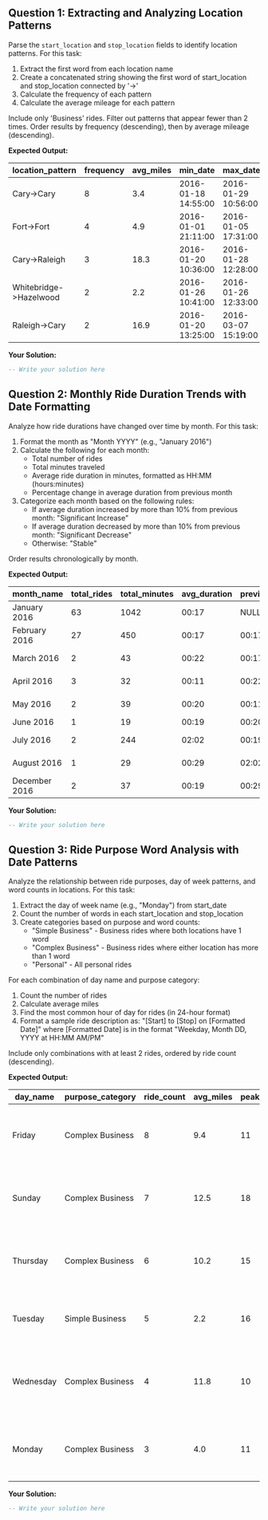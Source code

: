 ## Question 1: Extracting and Analyzing Location Patterns

Parse the `start_location` and `stop_location` fields to identify location patterns. For this task:

1. Extract the first word from each location name
2. Create a concatenated string showing the first word of start_location and stop_location connected by '->'
3. Calculate the frequency of each pattern
4. Calculate the average mileage for each pattern

Include only 'Business' rides. Filter out patterns that appear fewer than 2 times. Order results by frequency (descending), then by average mileage (descending).

**Expected Output:**

| location_pattern | frequency | avg_miles | min_date            | max_date            | duration_days |
|------------------|-----------|-----------|---------------------|---------------------|---------------|
| Cary->Cary       | 8         | 3.4       | 2016-01-18 14:55:00 | 2016-01-29 10:56:00 | 11            |
| Fort->Fort       | 4         | 4.9       | 2016-01-01 21:11:00 | 2016-01-05 17:31:00 | 4             |
| Cary->Raleigh    | 3         | 18.3      | 2016-01-20 10:36:00 | 2016-01-28 12:28:00 | 8             |
| Whitebridge->Hazelwood | 2    | 2.2      | 2016-01-26 10:41:00 | 2016-01-26 12:33:00 | 0             |
| Raleigh->Cary    | 2         | 16.9      | 2016-01-20 13:25:00 | 2016-03-07 15:19:00 | 47            |

**Your Solution:**

```sql
-- Write your solution here

```

## Question 2: Monthly Ride Duration Trends with Date Formatting

Analyze how ride durations have changed over time by month. For this task:

1. Format the month as "Month YYYY" (e.g., "January 2016")
2. Calculate the following for each month:
   - Total number of rides
   - Total minutes traveled
   - Average ride duration in minutes, formatted as HH:MM (hours:minutes)
   - Percentage change in average duration from previous month
3. Categorize each month based on the following rules:
   - If average duration increased by more than 10% from previous month: "Significant Increase"
   - If average duration decreased by more than 10% from previous month: "Significant Decrease"
   - Otherwise: "Stable"

Order results chronologically by month.

**Expected Output:**

| month_name     | total_rides | total_minutes | avg_duration | previous_avg | pct_change | trend_category      |
|----------------|-------------|---------------|--------------|--------------|------------|---------------------|
| January 2016   | 63          | 1042          | 00:17        | NULL         | NULL       | Initial Month       |
| February 2016  | 27          | 450           | 00:17        | 00:17        | 0%         | Stable              |
| March 2016     | 2           | 43            | 00:22        | 00:17        | 29.4%      | Significant Increase |
| April 2016     | 3           | 32            | 00:11        | 00:22        | -50.0%     | Significant Decrease |
| May 2016       | 2           | 39            | 00:20        | 00:11        | 81.8%      | Significant Increase |
| June 2016      | 1           | 19            | 00:19        | 00:20        | -5.0%      | Stable              |
| July 2016      | 2           | 244           | 02:02        | 00:19        | 542.1%     | Significant Increase |
| August 2016    | 1           | 29            | 00:29        | 02:02        | -76.2%     | Significant Decrease |
| December 2016  | 2           | 37            | 00:19        | 00:29        | -34.5%     | Significant Decrease |

**Your Solution:**

```sql
-- Write your solution here

```

## Question 3: Ride Purpose Word Analysis with Date Patterns

Analyze the relationship between ride purposes, day of week patterns, and word counts in locations. For this task:

1. Extract the day of week name (e.g., "Monday") from start_date
2. Count the number of words in each start_location and stop_location
3. Create categories based on purpose and word counts:
   - "Simple Business" - Business rides where both locations have 1 word
   - "Complex Business" - Business rides where either location has more than 1 word
   - "Personal" - All personal rides

For each combination of day name and purpose category:
1. Count the number of rides
2. Calculate average miles
3. Find the most common hour of day for rides (in 24-hour format)
4. Format a sample ride description as: "[Start] to [Stop] on [Formatted Date]"
   where [Formatted Date] is in the format "Weekday, Month DD, YYYY at HH:MM AM/PM"

Include only combinations with at least 2 rides, ordered by ride count (descending).

**Expected Output:**

| day_name | purpose_category | ride_count | avg_miles | peak_hour | sample_ride |
|----------|------------------|------------|-----------|-----------|-------------|
| Friday   | Complex Business | 8          | 9.4       | 11        | Durham to Cary on Friday, January 29, 2016 at 01:24 PM |
| Sunday   | Complex Business | 7          | 12.5      | 18        | Elmhurst to New York on Sunday, January 10, 2016 at 06:18 PM |
| Thursday | Complex Business | 6          | 10.2      | 15        | Raleigh to Cary on Thursday, January 28, 2016 at 03:51 PM |
| Tuesday  | Simple Business  | 5          | 2.2       | 16        | Cary to Cary on Tuesday, January 26, 2016 at 04:24 PM |
| Wednesday| Complex Business | 4          | 11.8      | 10        | Cary to Chapel Hill on Wednesday, February 03, 2016 at 10:35 AM |
| Monday   | Complex Business | 3          | 4.0       | 11        | East Harlem to NoMad on Monday, January 11, 2016 at 08:55 AM |

**Your Solution:**

```sql
-- Write your solution here

```

